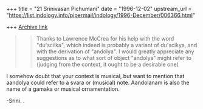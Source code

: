 +++
title = "21 Srinivasan Pichumani"
date = "1996-12-02"
upstream_url = "https://list.indology.info/pipermail/indology/1996-December/006366.html"

+++
[Archive link](https://list.indology.info/pipermail/indology/1996-December/006366.html)

>>Thanks to Lawrence McCrea for his help with the word
>>"du'scilka", which indeed is probably a variant of 
>>du'scikya, and with the derivation of "andolya". I 
>>would greatly appreciate any suggestions as to what 
>>sort of object "andolya" might refer to (judging from 
>>the context, it ought to be a desirable one)

I somehow doubt that your context is musical, but 
want to mention that aandolya could refer to a svara 
or (musical) note.  Aandolanam is also the name of a 
gamaka or musical ornamentation.

-Srini.
. 






